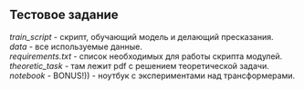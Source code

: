 ## Тестовое задание  
*train_script* - скрипт, обучающий модель и делающий пресказания.  
*data* - все используемые данные.  
*requirements.txt* - список необходимых для работы скрипта модулей.  
*theoretic_task* - там лежит pdf с решением теоретической задачи.  
*notebook* - BONUS!)) - ноутбук с экспериментами над трансформерами.
